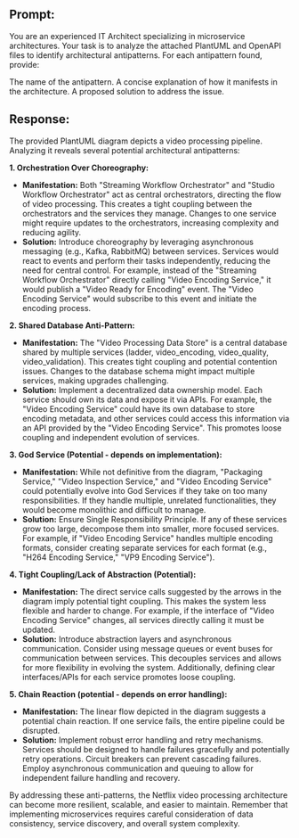 ## Prompt:
You are an experienced IT Architect specializing in microservice architectures. Your task is to analyze the attached PlantUML and OpenAPI files to identify architectural antipatterns. For each antipattern found, provide:

The name of the antipattern.
A concise explanation of how it manifests in the architecture.
A proposed solution to address the issue.

## Response:
The provided PlantUML diagram depicts a video processing pipeline.  Analyzing it reveals several potential architectural antipatterns:

**1. Orchestration Over Choreography:**

* **Manifestation:** Both "Streaming Workflow Orchestrator" and "Studio Workflow Orchestrator" act as central orchestrators, directing the flow of video processing. This creates a tight coupling between the orchestrators and the services they manage.  Changes to one service might require updates to the orchestrators, increasing complexity and reducing agility.
* **Solution:**  Introduce choreography by leveraging asynchronous messaging (e.g., Kafka, RabbitMQ) between services. Services would react to events and perform their tasks independently, reducing the need for central control. For example, instead of the "Streaming Workflow Orchestrator" directly calling "Video Encoding Service," it would publish a "Video Ready for Encoding" event. The "Video Encoding Service" would subscribe to this event and initiate the encoding process.

**2. Shared Database Anti-Pattern:**

* **Manifestation:** The "Video Processing Data Store" is a central database shared by multiple services (ladder, video_encoding, video_quality, video_validation). This creates tight coupling and potential contention issues. Changes to the database schema might impact multiple services, making upgrades challenging.
* **Solution:** Implement a decentralized data ownership model. Each service should own its data and expose it via APIs.  For example, the "Video Encoding Service" could have its own database to store encoding metadata, and other services could access this information via an API provided by the "Video Encoding Service". This promotes loose coupling and independent evolution of services.

**3. God Service (Potential - depends on implementation):**

* **Manifestation:** While not definitive from the diagram,  "Packaging Service," "Video Inspection Service," and "Video Encoding Service" could potentially evolve into God Services if they take on too many responsibilities.  If they handle multiple, unrelated functionalities, they would become monolithic and difficult to manage.
* **Solution:**  Ensure Single Responsibility Principle. If any of these services grow too large, decompose them into smaller, more focused services. For example, if "Video Encoding Service" handles multiple encoding formats, consider creating separate services for each format (e.g., "H264 Encoding Service," "VP9 Encoding Service").

**4. Tight Coupling/Lack of Abstraction (Potential):**

* **Manifestation:**  The direct service calls suggested by the arrows in the diagram imply potential tight coupling.  This makes the system less flexible and harder to change. For example, if the interface of "Video Encoding Service" changes, all services directly calling it must be updated.
* **Solution:** Introduce abstraction layers and asynchronous communication.  Consider using message queues or event buses for communication between services. This decouples services and allows for more flexibility in evolving the system.  Additionally, defining clear interfaces/APIs for each service promotes loose coupling.

**5. Chain Reaction (potential -  depends on error handling):**

* **Manifestation:** The linear flow depicted in the diagram suggests a potential chain reaction. If one service fails, the entire pipeline could be disrupted.
* **Solution:** Implement robust error handling and retry mechanisms.  Services should be designed to handle failures gracefully and potentially retry operations. Circuit breakers can prevent cascading failures. Employ asynchronous communication and queuing to allow for independent failure handling and recovery.


By addressing these anti-patterns, the Netflix video processing architecture can become more resilient, scalable, and easier to maintain. Remember that implementing microservices requires careful consideration of data consistency, service discovery, and overall system complexity.
